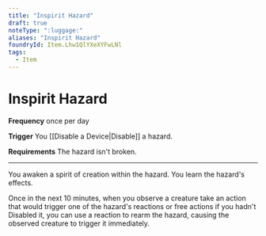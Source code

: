 ```yaml
---
title: "Inspirit Hazard"
draft: true
noteType: ":luggage:"
aliases: "Inspirit Hazard"
foundryId: Item.Lhw1QlYXeXYFwLNl
tags:
  - Item
---
```


# Inspirit Hazard

**Frequency** once per day

**Trigger** You [[Disable a Device|Disable]] a hazard.

**Requirements** The hazard isn't broken.

* * *

You awaken a spirit of creation within the hazard. You learn the hazard's effects.

Once in the next 10 minutes, when you observe a creature take an action that would trigger one of the hazard's reactions or free actions if you hadn't Disabled it, you can use a reaction to rearm the hazard, causing the observed creature to trigger it immediately.
